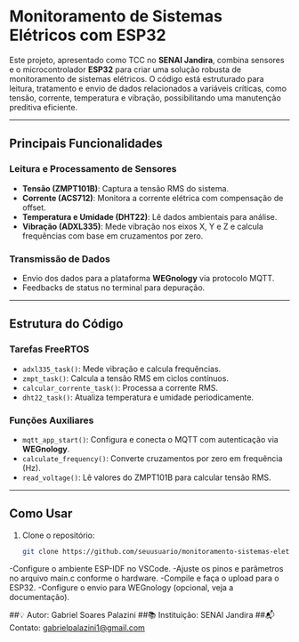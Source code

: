 # **Monitoramento de Sistemas Elétricos com ESP32**

Este projeto, apresentado como TCC no **SENAI Jandira**, combina sensores e o microcontrolador **ESP32** para criar uma solução robusta de monitoramento de sistemas elétricos. O código está estruturado para leitura, tratamento e envio de dados relacionados a variáveis críticas, como tensão, corrente, temperatura e vibração, possibilitando uma manutenção preditiva eficiente.

---

## **Principais Funcionalidades**
### **Leitura e Processamento de Sensores**
- **Tensão (ZMPT101B)**: Captura a tensão RMS do sistema.
- **Corrente (ACS712)**: Monitora a corrente elétrica com compensação de offset.
- **Temperatura e Umidade (DHT22)**: Lê dados ambientais para análise.
- **Vibração (ADXL335)**: Mede vibração nos eixos X, Y e Z e calcula frequências com base em cruzamentos por zero.

### **Transmissão de Dados**
- Envio dos dados para a plataforma **WEGnology** via protocolo MQTT.
- Feedbacks de status no terminal para depuração.

---

## **Estrutura do Código**
### **Tarefas FreeRTOS**
- `adxl335_task()`: Mede vibração e calcula frequências.
- `zmpt_task()`: Calcula a tensão RMS em ciclos contínuos.
- `calcular_corrente_task()`: Processa a corrente RMS.
- `dht22_task()`: Atualiza temperatura e umidade periodicamente.

### **Funções Auxiliares**
- `mqtt_app_start()`: Configura e conecta o MQTT com autenticação via **WEGnology**.
- `calculate_frequency()`: Converte cruzamentos por zero em frequência (Hz).
- `read_voltage()`: Lê valores do ZMPT101B para calcular tensão RMS.

---

## **Como Usar**
1. Clone o repositório:
   ```bash
   git clone https://github.com/seuusuario/monitoramento-sistemas-eletricos.git
-Configure o ambiente ESP-IDF no VSCode.
-Ajuste os pinos e parâmetros no arquivo main.c conforme o hardware.
-Compile e faça o upload para o ESP32.
-Configure o envio para WEGnology (opcional, veja a documentação).


##💡 Autor: Gabriel Soares Palazini
##📚 Instituição: SENAI Jandira
##📬 Contato: gabrielpalazini1@gmail.com
